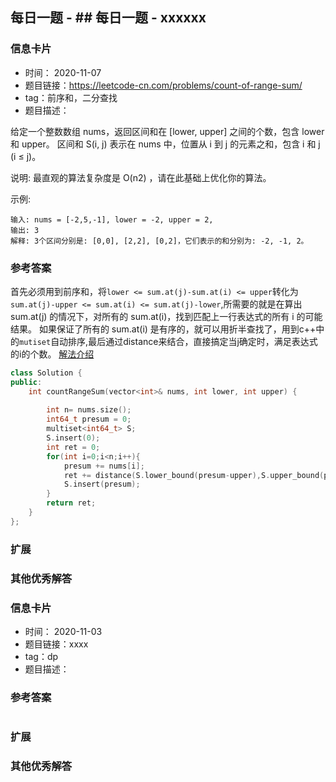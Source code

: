 ## 每日一题 - ## 每日一题 - xxxxxx
### 信息卡片 

- 时间： 2020-11-07
- 题目链接：https://leetcode-cn.com/problems/count-of-range-sum/
- tag：前序和，二分查找
- 题目描述：

给定一个整数数组 nums，返回区间和在 [lower, upper] 之间的个数，包含 lower 和 upper。
区间和 S(i, j) 表示在 nums 中，位置从 i 到 j 的元素之和，包含 i 和 j (i ≤ j)。

说明:
最直观的算法复杂度是 O(n2) ，请在此基础上优化你的算法。

示例:

    输入: nums = [-2,5,-1], lower = -2, upper = 2,
    输出: 3 
    解释: 3个区间分别是: [0,0], [2,2], [0,2]，它们表示的和分别为: -2, -1, 2。



### 参考答案
首先必须用到前序和，将`lower <= sum.at(j)-sum.at(i) <= upper`转化为`sum.at(j)-upper <= sum.at(i) <= sum.at(j)-lower`,所需要的就是在算出 sum.at(j) 的情况下，对所有的 sum.at(i)，找到匹配上一行表达式的所有 i 的可能结果。
如果保证了所有的 sum.at(i) 是有序的，就可以用折半查找了，用到c++中的`mutiset`自动排序,最后通过distance来结合，直接搞定当j确定时，满足表达式的i的个数。
[解法介绍](https://leetcode-cn.com/problems/count-of-range-sum/solution/multisetgui-bing-pai-xu-tong-su-jiang-jie-by-lzh_y/)

```c++
class Solution {
public:
    int countRangeSum(vector<int>& nums, int lower, int upper) {
        
        int n= nums.size();
        int64_t presum = 0;
        multiset<int64_t> S;
        S.insert(0);
        int ret = 0;
        for(int i=0;i<n;i++){
            presum += nums[i];
            ret += distance(S.lower_bound(presum-upper),S.upper_bound(presum-lower));
            S.insert(presum);
        }
        return ret;
    }        
};
```

### 扩展

### 其他优秀解答 






### 信息卡片 

- 时间： 2020-11-03
- 题目链接：xxxx
- tag：dp
- 题目描述：




### 参考答案


```python


```

### 扩展

### 其他优秀解答 





